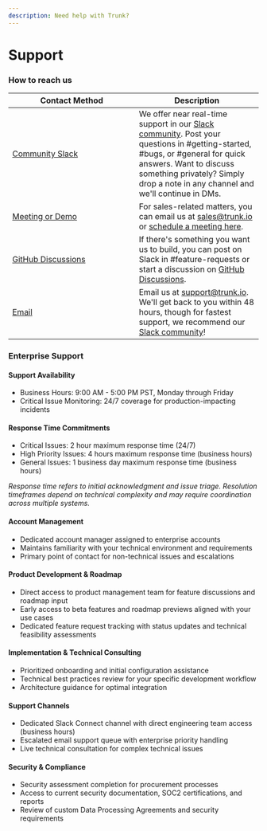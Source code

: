 ```yaml
---
description: Need help with Trunk?
---
```


# Support

### How to reach us

<table><thead><tr><th width="239">Contact Method</th><th>Description</th></tr></thead><tbody><tr><td><a href="https://slack.trunk.io">Community Slack</a></td><td>We offer near real-time support in our <a href="https://slack.trunk.io">Slack community</a>. Post your questions in #getting-started, #bugs, or #general for quick answers. Want to discuss something privately? Simply drop a note in any channel and we'll continue in DMs.</td></tr><tr><td><a href="https://calendly.com/trunk/demo">Meeting or Demo</a></td><td>For sales-related matters, you can email us at <a href="mailto:sales@trunk.io">sales@trunk.io</a> or <a href="https://calendly.com/trunk/demo">schedule a meeting here</a>.</td></tr><tr><td><a href="https://github.com/orgs/trunk-io/discussions/">GitHub Discussions</a></td><td>If there's something you want us to build, you can post on Slack in #feature-requests or start a discussion on <a href="https://github.com/orgs/trunk-io/discussions/">GitHub Discussions</a>.</td></tr><tr><td><a href="mailto:support@trunk.io">Email</a></td><td>Email us at <a href="mailto:support@trunk.io">support@trunk.io</a>. We'll get back to you within 48 hours, though for fastest support, we recommend our <a href="https://slack.trunk.io/">Slack community</a>!</td></tr></tbody></table>

### Enterprise Support

#### Support Availability

* Business Hours: 9:00 AM - 5:00 PM PST, Monday through Friday
* Critical Issue Monitoring: 24/7 coverage for production-impacting incidents

#### Response Time Commitments

* Critical Issues: 2 hour maximum response time (24/7)
* High Priority Issues: 4 hours maximum response time (business hours)
* General Issues: 1 business day maximum response time (business hours)

_Response time refers to initial acknowledgment and issue triage. Resolution timeframes depend on technical complexity and may require coordination across multiple systems._

#### Account Management

* Dedicated account manager assigned to enterprise accounts
* Maintains familiarity with your technical environment and requirements
* Primary point of contact for non-technical issues and escalations

#### Product Development & Roadmap

* Direct access to product management team for feature discussions and roadmap input
* Early access to beta features and roadmap previews aligned with your use cases
* Dedicated feature request tracking with status updates and technical feasibility assessments

#### Implementation & Technical Consulting

* Prioritized onboarding and initial configuration assistance
* Technical best practices review for your specific development workflow
* Architecture guidance for optimal integration

#### Support Channels

* Dedicated Slack Connect channel with direct engineering team access (business hours)
* Escalated email support queue with enterprise priority handling
* Live technical consultation for complex technical issues

#### Security & Compliance

* Security assessment completion for procurement processes
* Access to current security documentation, SOC2 certifications, and reports
* Review of custom Data Processing Agreements and security requirements
